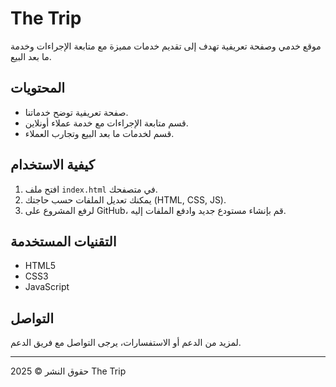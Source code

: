# The Trip

موقع خدمي وصفحة تعريفية تهدف إلى تقديم خدمات مميزة مع متابعة الإجراءات وخدمة ما بعد البيع.

## المحتويات

- صفحة تعريفية توضح خدماتنا.
- قسم متابعة الإجراءات مع خدمة عملاء أونلاين.
- قسم لخدمات ما بعد البيع وتجارب العملاء.

## كيفية الاستخدام

1. افتح ملف `index.html` في متصفحك.
2. يمكنك تعديل الملفات حسب حاجتك (HTML, CSS, JS).
3. لرفع المشروع على GitHub، قم بإنشاء مستودع جديد وادفع الملفات إليه.

## التقنيات المستخدمة

- HTML5
- CSS3
- JavaScript

## التواصل

لمزيد من الدعم أو الاستفسارات، يرجى التواصل مع فريق الدعم.

---

حقوق النشر © 2025 The Trip
